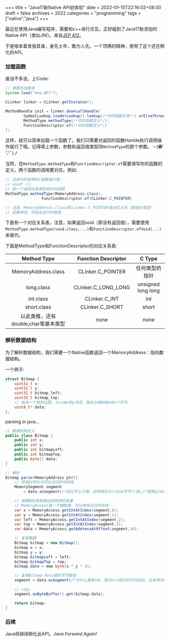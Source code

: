 +++
title = "Java17新Native API初体验"
date = 2022-01-15T22:16:02+08:00
draft = false
archives = 2022
categories = "programming"
tags = ["native","java"]
+++

最近在使用Java编写程序，需要和c++进行交互。正好碰到了Java17新添加的Native API（类似JNI）。来自[JEP 412](https://openjdk.java.net/jeps/412)。

<!--more-->

于是咱本着舍我其谁，身先士卒，敢为人先，一个顶俩的精神，使用了这个还在孵化的API。

### 加载函数

废话不多说，上Code:
```java
// 需要先加载库
System.load("xxx.dll");

CLinker linker = CLinker.getInstance();

MethodHandle init = linker.downcallHandle(
        SymbolLookup.loaderLookup().lookup(/*你的函数名称*/).orElseThrow(),
        MethodType.methodType(/*你的函数定义*/),
        FunctionDescriptor.of(/*你的函数定义*/)
);

```
这样，就可以简单加载一个函数了。我们只需要对返回的函数Hanlde执行调用操作就行了哦。记得填上参数，参数和返回值类型同`MethodType`的那个参数。ヽ(✿ﾟ▽ﾟ)ノ

当然，在`MethodType.methodType`和`FunctionDescriptor.of`需要填写你的函数的定义。两个函数的调用要对应。例如:
```java
// 这段代码调用的c函数接口是:
// void* ();
// 即一个返回任意类型指针的函数
MethodType.methodType(MemoryAddress.class),
                FunctionDescriptor.of(CLinker.C_POINTER)

// 注意，MemoryAddress.class和CLinker.C_POINTER是对应关系（即指针类型）
// 如果修改，将会在运行时报错
```

下面有一个对应关系表，注意，如果返回void（即没有返回值），需要使用`MethodType.methodType(void.class,...)`和`FunctionDescriptor.ofVoid(...)`来替代。

下面是MethodType和FunctionDescriptor的对应关系表:

| Method Type | Function Descriptor | C Type |
| :----: | :-----: | :-----: |
| MemoryAddress.class | CLinker.C_POINTER | 任何类型的指针 |
| long.class | CLinker.C_LONG_LONG | unsigned long long |
| int.class | CLinker.C_INT | int |
| short.class | CLinker.C_SHORT | short |
| 以此类推，还有double,char等基本类型 | none | none |


### 解析数据结构
为了解析数据结构，我们需要一个Native函数返回一个MemoryAddress：指向数据结构。

一个例子:
```c++
struct Bitmap {
	uint32_t x;
	uint32_t y;
	uint32_t bitmap_left;
	uint32_t bitmap_top;
    // 指向一个矩形位图，大小由x和y决定。每位占用RGBA共4个字节。
	uint8_t* data;
};
```
parsing in java...
```java
// 数据结构定义
public class Bitmap {
    public int x;
    public int y;
    public int bitmapLeft;
    public int bitmapTop;
    public byte[] data;
}

// 解析
Bitmap parse(MemoryAddress ptr){
    // 将指针转化为可以访问的内存段
    MemorySegment segment
        = data.asSegment(/*经过手工计算，结构体的大小位16字节*/16,/*使用globalScope需要我们自己释放内存，如果想要JVM来释放，可以使用newImplicitScope，具体见Java文档*/ResourceScope.globalScope());

    // 根据ABI结构取出结构体的变量
    // MemoryAccess是一个辅助类，可以用来访问内存段
    var x = MemoryAccess.getIntAtIndex(segment,0);
    var y = MemoryAccess.getIntAtIndex(segment,1);
    var left = MemoryAccess.getIntAtIndex(segment,2);
    var top = MemoryAccess.getIntAtIndex(segment,3);
    var data = MemoryAccess.getAddressAtOffset(segment,16);

    // 复制数据
    Bitmap bitmap = new Bitmap();
    bitmap.x = x;
    bitmap.y = y;
    bitmap.bitmapLeft = left;
    bitmap.bitmapTop = top;
    bitmap.data = new byte[x * y * 4];

    // 复制Bitmap.data里的字节数组
    segment = data.asSegment(/*为什么要乘以4，因为c++部分的代码如此。此处填写内存段大小。*/(long) x * y * 4,ResourceScope.globalScope());

    // copy
    segment.asByteBuffer().get(bitmap.data);

    return bitmap;
}
```

### 后续
Java将继续孵化此API。*Java Forward Again!*
